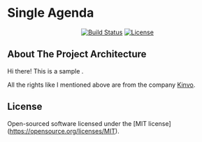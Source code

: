 # Single Agenda

<p align="center">
<a href="#"><img src="https://travis-ci.org/laravel/framework.svg" alt="Build Status"></a>
<a href="#"><img src="https://poser.pugx.org/laravel/framework/license.svg" alt="License"></a>
</p>

## About The Project Architecture 
Hi there! This is a sample .

All the rights like I mentioned above are from the company <a href="https://www.kinvo.com.br/" target="_blank">Kinvo</a>.

## License
Open-sourced software licensed under the [MIT license] (https://opensource.org/licenses/MIT).